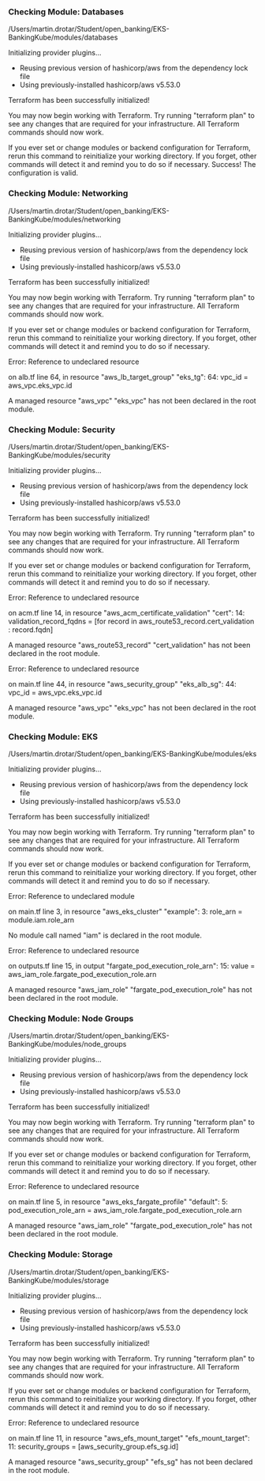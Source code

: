 ### Checking Module: Databases
/Users/martin.drotar/Student/open_banking/EKS-BankingKube/modules/databases

Initializing provider plugins...
- Reusing previous version of hashicorp/aws from the dependency lock file
- Using previously-installed hashicorp/aws v5.53.0

Terraform has been successfully initialized!

You may now begin working with Terraform. Try running "terraform plan" to see
any changes that are required for your infrastructure. All Terraform commands
should now work.

If you ever set or change modules or backend configuration for Terraform,
rerun this command to reinitialize your working directory. If you forget, other
commands will detect it and remind you to do so if necessary.
Success! The configuration is valid.

### Checking Module: Networking
/Users/martin.drotar/Student/open_banking/EKS-BankingKube/modules/networking

Initializing provider plugins...
- Reusing previous version of hashicorp/aws from the dependency lock file
- Using previously-installed hashicorp/aws v5.53.0

Terraform has been successfully initialized!

You may now begin working with Terraform. Try running "terraform plan" to see
any changes that are required for your infrastructure. All Terraform commands
should now work.

If you ever set or change modules or backend configuration for Terraform,
rerun this command to reinitialize your working directory. If you forget, other
commands will detect it and remind you to do so if necessary.

Error: Reference to undeclared resource

  on alb.tf line 64, in resource "aws_lb_target_group" "eks_tg":
  64:   vpc_id   = aws_vpc.eks_vpc.id

A managed resource "aws_vpc" "eks_vpc" has not been declared in the root
module.

### Checking Module: Security
/Users/martin.drotar/Student/open_banking/EKS-BankingKube/modules/security

Initializing provider plugins...
- Reusing previous version of hashicorp/aws from the dependency lock file
- Using previously-installed hashicorp/aws v5.53.0

Terraform has been successfully initialized!

You may now begin working with Terraform. Try running "terraform plan" to see
any changes that are required for your infrastructure. All Terraform commands
should now work.

If you ever set or change modules or backend configuration for Terraform,
rerun this command to reinitialize your working directory. If you forget, other
commands will detect it and remind you to do so if necessary.

Error: Reference to undeclared resource

  on acm.tf line 14, in resource "aws_acm_certificate_validation" "cert":
  14:   validation_record_fqdns = [for record in aws_route53_record.cert_validation : record.fqdn]

A managed resource "aws_route53_record" "cert_validation" has not been
declared in the root module.

Error: Reference to undeclared resource

  on main.tf line 44, in resource "aws_security_group" "eks_alb_sg":
  44:   vpc_id      = aws_vpc.eks_vpc.id

A managed resource "aws_vpc" "eks_vpc" has not been declared in the root
module.

### Checking Module: EKS
/Users/martin.drotar/Student/open_banking/EKS-BankingKube/modules/eks

Initializing provider plugins...
- Reusing previous version of hashicorp/aws from the dependency lock file
- Using previously-installed hashicorp/aws v5.53.0

Terraform has been successfully initialized!

You may now begin working with Terraform. Try running "terraform plan" to see
any changes that are required for your infrastructure. All Terraform commands
should now work.

If you ever set or change modules or backend configuration for Terraform,
rerun this command to reinitialize your working directory. If you forget, other
commands will detect it and remind you to do so if necessary.

Error: Reference to undeclared module

  on main.tf line 3, in resource "aws_eks_cluster" "example":
   3:   role_arn = module.iam.role_arn

No module call named "iam" is declared in the root module.

Error: Reference to undeclared resource

  on outputs.tf line 15, in output "fargate_pod_execution_role_arn":
  15:   value = aws_iam_role.fargate_pod_execution_role.arn

A managed resource "aws_iam_role" "fargate_pod_execution_role" has not been
declared in the root module.

### Checking Module: Node Groups
/Users/martin.drotar/Student/open_banking/EKS-BankingKube/modules/node_groups

Initializing provider plugins...
- Reusing previous version of hashicorp/aws from the dependency lock file
- Using previously-installed hashicorp/aws v5.53.0

Terraform has been successfully initialized!

You may now begin working with Terraform. Try running "terraform plan" to see
any changes that are required for your infrastructure. All Terraform commands
should now work.

If you ever set or change modules or backend configuration for Terraform,
rerun this command to reinitialize your working directory. If you forget, other
commands will detect it and remind you to do so if necessary.

Error: Reference to undeclared resource

  on main.tf line 5, in resource "aws_eks_fargate_profile" "default":
   5:   pod_execution_role_arn = aws_iam_role.fargate_pod_execution_role.arn

A managed resource "aws_iam_role" "fargate_pod_execution_role" has not been
declared in the root module.

### Checking Module: Storage
/Users/martin.drotar/Student/open_banking/EKS-BankingKube/modules/storage

Initializing provider plugins...
- Reusing previous version of hashicorp/aws from the dependency lock file
- Using previously-installed hashicorp/aws v5.53.0

Terraform has been successfully initialized!

You may now begin working with Terraform. Try running "terraform plan" to see
any changes that are required for your infrastructure. All Terraform commands
should now work.

If you ever set or change modules or backend configuration for Terraform,
rerun this command to reinitialize your working directory. If you forget, other
commands will detect it and remind you to do so if necessary.

Error: Reference to undeclared resource

  on main.tf line 11, in resource "aws_efs_mount_target" "efs_mount_target":
  11:   security_groups = [aws_security_group.efs_sg.id]

A managed resource "aws_security_group" "efs_sg" has not been declared in the
root module.
